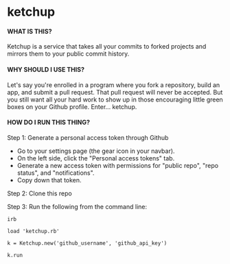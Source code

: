 # ketchup


#### WHAT IS THIS?

Ketchup is a service that takes all your commits to forked projects and mirrors them to your public commit history.


#### WHY SHOULD I USE THIS?

Let's say you're enrolled in a program where you fork a repository, build an app, and submit a pull request. That pull request will never be accepted. But you still want all your hard work to show up in those encouraging little green boxes on your Github profile. Enter... ketchup.


#### HOW DO I RUN THIS THING?

Step 1: Generate a personal access token through Github
* Go to your settings page (the gear icon in your navbar).
* On the left side, click the "Personal access tokens" tab.
* Generate a new access token with permissions for "public repo", "repo status", and "notifications".
* Copy down that token.

Step 2: Clone this repo

Step 3: Run the following from the command line:

`irb`

`load 'ketchup.rb'`

`k = Ketchup.new('github_username', 'github_api_key')`

`k.run`
